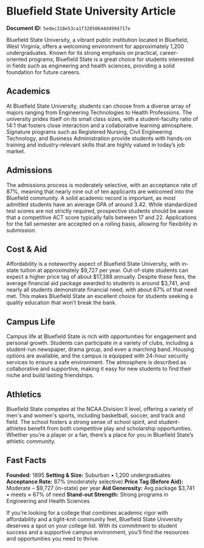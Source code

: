 # Bluefield State University Article

**Document ID:** `5edec318e53ca1f32050644d4994717e`

Bluefield State University, a vibrant public institution located in Bluefield, West Virginia, offers a welcoming environment for approximately 1,200 undergraduates. Known for its strong emphasis on practical, career-oriented programs, Bluefield State is a great choice for students interested in fields such as engineering and health sciences, providing a solid foundation for future careers.

## Academics
At Bluefield State University, students can choose from a diverse array of majors ranging from Engineering Technologies to Health Professions. The university prides itself on its small class sizes, with a student-faculty ratio of 14:1 that fosters close interaction and a collaborative learning atmosphere. Signature programs such as Registered Nursing, Civil Engineering Technology, and Business Administration provide students with hands-on training and industry-relevant skills that are highly valued in today’s job market.

## Admissions
The admissions process is moderately selective, with an acceptance rate of 87%, meaning that nearly nine out of ten applicants are welcomed into the Bluefield community. A solid academic record is important, as most admitted students have an average GPA of around 3.42. While standardized test scores are not strictly required, prospective students should be aware that a competitive ACT score typically falls between 17 and 22. Applications for the fall semester are accepted on a rolling basis, allowing for flexibility in submission.

## Cost & Aid
Affordability is a noteworthy aspect of Bluefield State University, with in-state tuition at approximately $9,727 per year. Out-of-state students can expect a higher price tag of about $17,388 annually. Despite these fees, the average financial aid package awarded to students is around $3,741, and nearly all students demonstrate financial need, with about 67% of that need met. This makes Bluefield State an excellent choice for students seeking a quality education that won’t break the bank.

## Campus Life
Campus life at Bluefield State is rich with opportunities for engagement and personal growth. Students can participate in a variety of clubs, including a student-run newspaper, drama group, and even a marching band. Housing options are available, and the campus is equipped with 24-hour security services to ensure a safe environment. The atmosphere is described as collaborative and supportive, making it easy for new students to find their niche and build lasting friendships.

## Athletics
Bluefield State competes at the NCAA Division II level, offering a variety of men's and women's sports, including basketball, soccer, and track and field. The school fosters a strong sense of school spirit, and student-athletes benefit from both competitive play and scholarship opportunities. Whether you’re a player or a fan, there’s a place for you in Bluefield State’s athletic community.

## Fast Facts
**Founded:** 1895
**Setting & Size:** Suburban • 1,200 undergraduates
**Acceptance Rate:** 87% (moderately selective)
**Price Tag (Before Aid):** Moderate – $9,727 (in-state) per year
**Aid Generosity:** Avg package $3,741 • meets ≈ 67% of need
**Stand-out Strength:** Strong programs in Engineering and Health Sciences

If you’re looking for a college that combines academic rigor with affordability and a tight-knit community feel, Bluefield State University deserves a spot on your college list. With its commitment to student success and a supportive campus environment, you’ll find the resources and opportunities you need to thrive.
